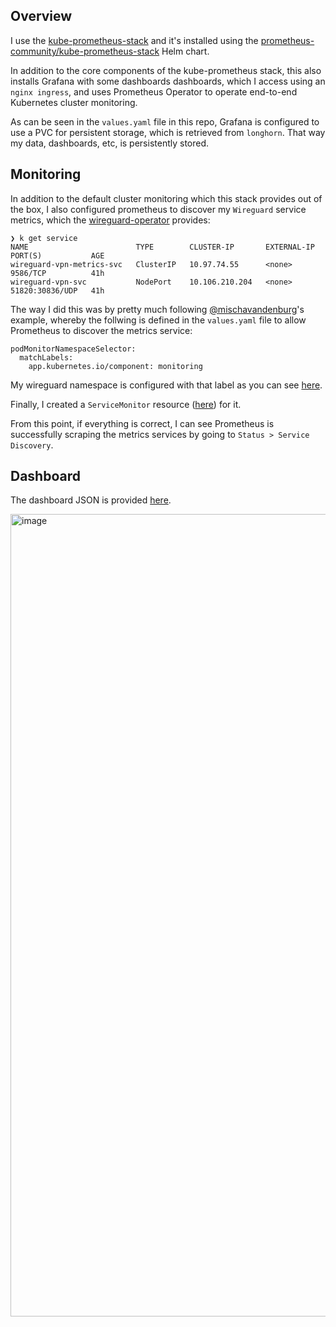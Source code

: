 ## Overview
I use the [kube-prometheus-stack](https://github.com/prometheus-community/helm-charts/tree/main/charts/kube-prometheus-stack) and it's installed using the [prometheus-community/kube-prometheus-stack](https://github.com/prometheus-community/helm-charts/tree/main/charts/kube-prometheus-stack) Helm chart.

In addition to the core components of the kube-prometheus stack, this also installs Grafana with some dashboards dashboards, which I access using an `nginx ingress`, and uses Prometheus Operator to operate end-to-end Kubernetes cluster monitoring.

As can be seen in the `values.yaml` file in this repo, Grafana is configured to use a PVC for persistent storage, which is retrieved from `longhorn`. That way my data, dashboards, etc, is persistently stored.

## Monitoring
In addition to the default cluster monitoring which this stack provides out of the box, I also configured prometheus to discover my `Wireguard` service metrics, which the [wireguard-operator](https://github.com/jodevsa/wireguard-operator) provides:
```
❯ k get service
NAME                        TYPE        CLUSTER-IP       EXTERNAL-IP   PORT(S)           AGE
wireguard-vpn-metrics-svc   ClusterIP   10.97.74.55      <none>        9586/TCP          41h
wireguard-vpn-svc           NodePort    10.106.210.204   <none>        51820:30836/UDP   41h
```

The way I did this was by pretty much following [@mischavandenburg](https://github.com/mischavandenburg/homelab/blob/59a7b52a215c35f8fcfbccaef1ed3d20a097086c/monitoring/controllers/jotunheim/kube-prometheus-stack/values.yaml)'s example, whereby the follwing is defined in the `values.yaml` file to allow Prometheus to discover the metrics service:
```
podMonitorNamespaceSelector:
  matchLabels:
    app.kubernetes.io/component: monitoring
```

My wireguard namespace is configured with that label as you can see [here](https://github.com/kryoseu/homelab/blob/main/kubernetes/apps/base/wireguard/namespace.yaml).

Finally, I created a `ServiceMonitor` resource ([here](https://github.com/kryoseu/homelab/blob/main/kubernetes/apps/base/wireguard/service_monitor.yaml)) for it.

From this point, if everything is correct, I can see Prometheus is successfully scraping the metrics services by going to `Status > Service Discovery`.

## Dashboard
The dashboard JSON is provided [here](https://github.com/kryoseu/homelab/blob/main/kubernetes/monitoring/configs/base/dashboards/wireguard.json).

<img width="2849" height="1284" alt="image" src="https://github.com/user-attachments/assets/e4cfee6a-3f09-4438-a586-4d9950d47425" />
